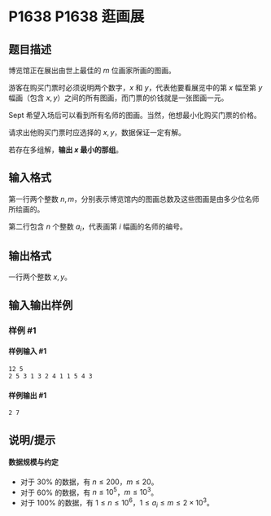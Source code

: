 # P1638 P1638 逛画展

## 题目描述

博览馆正在展出由世上最佳的 $m$ 位画家所画的图画。

游客在购买门票时必须说明两个数字，$x$ 和 $y$，代表他要看展览中的第 $x$ 幅至第 $y$ 幅画（包含 $x,y$）之间的所有图画，而门票的价钱就是一张图画一元。

Sept 希望入场后可以看到所有名师的图画。当然，他想最小化购买门票的价格。

请求出他购买门票时应选择的 $x,y$，数据保证一定有解。

若存在多组解，**输出 $x$ 最小的那组**。

## 输入格式

第一行两个整数 $n,m$，分别表示博览馆内的图画总数及这些图画是由多少位名师所绘画的。

第二行包含 $n$ 个整数 $a_i$，代表画第 $i$ 幅画的名师的编号。

## 输出格式

一行两个整数 $x,y$。

## 输入输出样例

### 样例 #1

#### 样例输入 #1

```
12 5
2 5 3 1 3 2 4 1 1 5 4 3
```

#### 样例输出 #1

```
2 7
```

## 说明/提示

#### 数据规模与约定

- 对于 $30\%$ 的数据，有 $n\le200$，$m\le20$。
- 对于 $60\%$ 的数据，有 $n\le10^5$，$m\le10^3$。
- 对于 $100\%$ 的数据，有 $1\leq n\le10^6$，$1 \leq a_i \leq m\le2\times10^3$。
